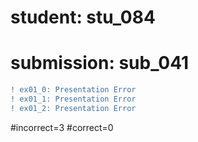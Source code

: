 # student: stu_084
# submission: sub_041

```diff
! ex01_0: Presentation Error
! ex01_1: Presentation Error
! ex01_2: Presentation Error
```
#incorrect=3
#correct=0
